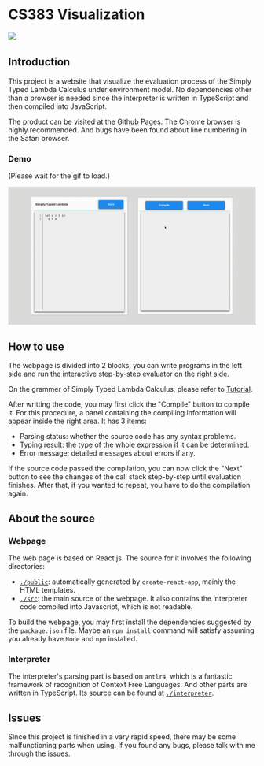 # CS383 Visualization

![](https://img.shields.io/badge/browser-Chrome-brightgreen)

## Introduction

This project is a website that visualize the evaluation process of the Simply Typed Lambda Calculus under environment model. No dependencies other than a browser is needed since the interpreter is written in TypeScript and then compiled into JavaScript.

The product can be visited at the [Github Pages](https://wunschunreif.github.io/CS383-Visualization/). The Chrome browser is highly recommended. And bugs have been found about line numbering in the Safari browser.



### Demo

(Please wait for the gif to load.)

![](./imgs/demo.gif)



## How to use

The webpage is divided into 2 blocks, you can write programs in the left side and run the interactive step-by-step evaluator on the right side.

On the grammer of Simply Typed Lambda Calculus, please refer to [Tutorial](./tutorial/Tutorial.md).

After writting the code, you may first click the "Compile" button to compile it. For this procedure, a panel containing the compiling information will appear inside the right area. It has 3 items:

- Parsing status: whether the source code has any syntax problems.
- Typing result: the type of the whole expression if it can be determined.
- Error message: detailed messages about errors if any.

If the source code passed the compilation, you can now click the "Next" button to see the changes of the call stack step-by-step until evaluation finishes. After that, if you wanted to repeat, you have to do the compilation again.



## About the source

### Webpage

The web page is based on React.js. The source for it involves the following directories:

- [`./public`](./public/): automatically generated by `create-react-app`, mainly the HTML templates.
- [`./src`](./src/): the main source of the webpage. It also contains the interpreter code compiled into Javascript, which is not readable.

To build the webpage, you may first install the dependencies suggested by the `package.json` file. Maybe  an `npm install` command will satisfy assuming you already have `Node` and `npm` installed.



### Interpreter

The interpreter's parsing part is based on `antlr4`, which is a fantastic framework of recognition of Context Free Languages. And other parts are written in TypeScript. Its source can be found at [`./interpreter`](./interpreter/).



## Issues

Since this project is finished in a vary rapid speed, there may be some malfunctioning parts when using. If you found any bugs, please talk with me through the issues.

